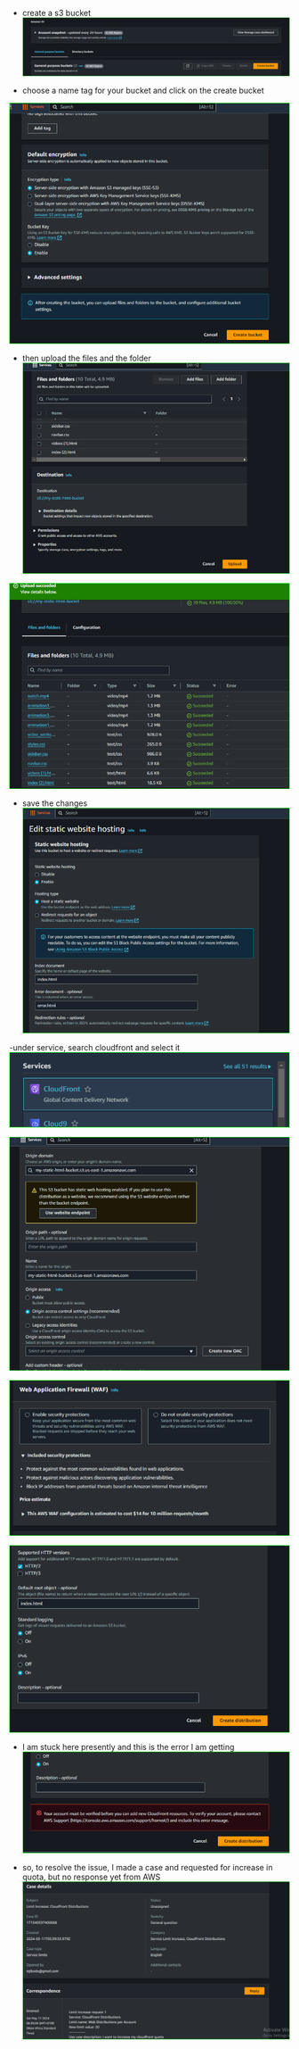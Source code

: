 - create a s3 bucket
![s3-bucket](./images/s3-create.PNG)

- choose a name tag for your bucket and click on the create bucket

![](../s3-hosting-site/images/name-bucket.PNG)

- then upload the files and the folder
![](../s3-hosting-site/images/upload.PNG)

![](../s3-hosting-site/images/successful.PNG)
- save the changes
![](../s3-hosting-site/images/save-change.PNG)

-under service, search cloudfront and select it
![](../s3-hosting-site/images/cloudfront.PNG)

![](../s3-hosting-site/images/cloud-distr.PNG)

![](../s3-hosting-site/images/web-firewall.PNG)

![](../s3-hosting-site/images/root-doc.PNG)

- I am stuck here presently and this is the error I am getting
![](../s3-hosting-site/images/error.PNG)

- so, to resolve the issue, I made a case and requested  for increase in quota, but no response yet from AWS
![](../s3-hosting-site/images/Case.PNG)